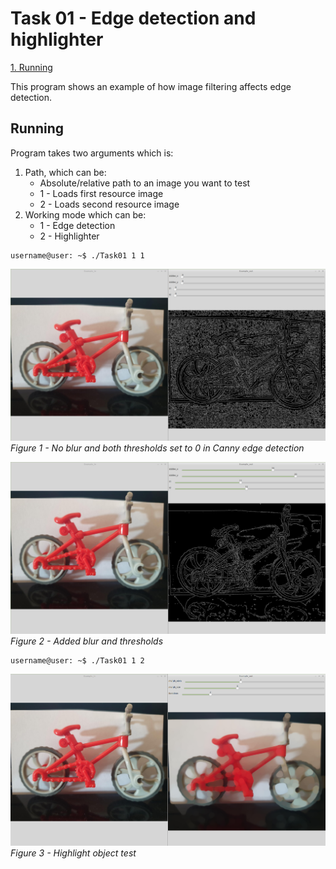# Task 01 - Edge detection and highlighter

[1. Running](#Run)

This program shows an example of how image filtering affects
edge detection.

<a name="Run"></a>
## Running

Program takes two arguments which is:
1. Path, which can be:
    + Absolute/relative path to an image you want to test
    + 1 - Loads first resource image
    + 2 - Loads second resource image
2. Working mode which can be:
    + 1 - Edge detection
    + 2 - Highlighter
```
username@user: ~$ ./Task01 1 1
```

![Alt text](./resources/usage1.png?raw=true "Edge detection with no blur")
*Figure 1 - No blur and both thresholds set to 0 in Canny edge detection*

![Alt text](./resources/usage2.png?raw=true "Edge detection with blur and threshholds")
*Figure 2 - Added blur and thresholds*

```
username@user: ~$ ./Task01 1 2
```

![Alt text](./resources/usage3.png?raw=true "Highlight")
*Figure 3 - Highlight object test*